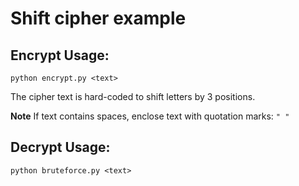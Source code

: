 # Shift cipher example

## Encrypt Usage:
``` 
python encrypt.py <text>
```

The cipher text is hard-coded to shift letters by 3 positions.

**Note**
If text contains spaces, enclose text with quotation marks: ```" "```

## Decrypt Usage:
``` 
python bruteforce.py <text>
```